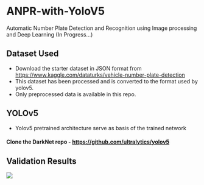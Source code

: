 # ANPR-with-YoloV5
Automatic Number Plate Detection and Recognition using Image processing and Deep Learning (In Progress...)

## Dataset Used 
* Download the starter dataset in JSON format from https://www.kaggle.com/dataturks/vehicle-number-plate-detection
* This dataset has been processed and is converted to the format used by yolov5.
* Only preprocessed data is available in this repo.

## YOLOv5
* Yolov5 pretrained architecture serve as basis of the trained network
#### Clone the DarkNet repo - https://github.com/ultralytics/yolov5

## Validation Results
<p align="left">  
<img src="https://github.com/pracool/ANPR-with-YoloV5/tree/main/readme/validation_result.png">
</p>
